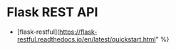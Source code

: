 # Flask REST API


* [flask-restful](https://flask-restful.readthedocs.io/en/latest/quickstart.html" %}


